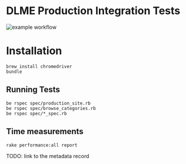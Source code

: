 # DLME Production Integration Tests
![example workflow](https://github.com/waynegraham/dlme_tests/actions/workflows/ruby.yml/badge.svg)


# Installation

```
brew install chromedriver
bundle
```

## Running Tests

```
be rspec spec/production_site.rb
be rspec spec/browse_categories.rb
be rspec spec/*_spec.rb
```

## Time measurements

```
rake performance:all report
```

TODO: link to the metadata record